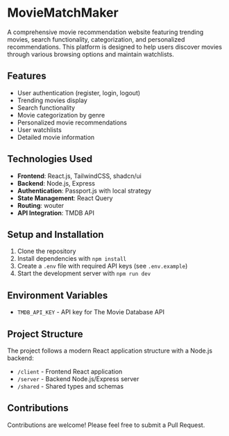 # MovieMatchMaker

A comprehensive movie recommendation website featuring trending movies, search functionality, categorization, and personalized recommendations. This platform is designed to help users discover movies through various browsing options and maintain watchlists.

## Features

- User authentication (register, login, logout)
- Trending movies display
- Search functionality
- Movie categorization by genre
- Personalized movie recommendations
- User watchlists
- Detailed movie information

## Technologies Used

- **Frontend**: React.js, TailwindCSS, shadcn/ui
- **Backend**: Node.js, Express
- **Authentication**: Passport.js with local strategy
- **State Management**: React Query
- **Routing**: wouter
- **API Integration**: TMDB API

## Setup and Installation

1. Clone the repository
2. Install dependencies with `npm install`
3. Create a `.env` file with required API keys (see `.env.example`)
4. Start the development server with `npm run dev`

## Environment Variables

- `TMDB_API_KEY` - API key for The Movie Database API

## Project Structure

The project follows a modern React application structure with a Node.js backend:

- `/client` - Frontend React application
- `/server` - Backend Node.js/Express server
- `/shared` - Shared types and schemas

## Contributions

Contributions are welcome! Please feel free to submit a Pull Request.